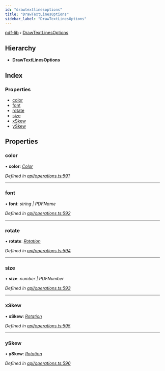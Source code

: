 ```yaml
---
id: "drawtextlinesoptions"
title: "DrawTextLinesOptions"
sidebar_label: "DrawTextLinesOptions"
---
```


[pdf-lib](../index.md) › [DrawTextLinesOptions](drawtextlinesoptions.md)

## Hierarchy

* **DrawTextLinesOptions**

## Index

### Properties

* [color](drawtextlinesoptions.md#color)
* [font](drawtextlinesoptions.md#font)
* [rotate](drawtextlinesoptions.md#rotate)
* [size](drawtextlinesoptions.md#size)
* [xSkew](drawtextlinesoptions.md#xskew)
* [ySkew](drawtextlinesoptions.md#yskew)

## Properties

###  color

• **color**: *[Color](../index.md#color)*

*Defined in [api/operations.ts:591](https://github.com/Hopding/pdf-lib/blob/d213f92/src/api/operations.ts#L591)*

___

###  font

• **font**: *string | PDFName*

*Defined in [api/operations.ts:592](https://github.com/Hopding/pdf-lib/blob/d213f92/src/api/operations.ts#L592)*

___

###  rotate

• **rotate**: *[Rotation](../index.md#rotation)*

*Defined in [api/operations.ts:594](https://github.com/Hopding/pdf-lib/blob/d213f92/src/api/operations.ts#L594)*

___

###  size

• **size**: *number | PDFNumber*

*Defined in [api/operations.ts:593](https://github.com/Hopding/pdf-lib/blob/d213f92/src/api/operations.ts#L593)*

___

###  xSkew

• **xSkew**: *[Rotation](../index.md#rotation)*

*Defined in [api/operations.ts:595](https://github.com/Hopding/pdf-lib/blob/d213f92/src/api/operations.ts#L595)*

___

###  ySkew

• **ySkew**: *[Rotation](../index.md#rotation)*

*Defined in [api/operations.ts:596](https://github.com/Hopding/pdf-lib/blob/d213f92/src/api/operations.ts#L596)*
